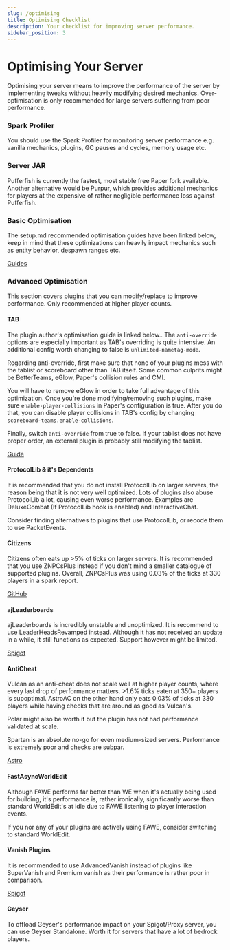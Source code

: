 ```yaml
---
slug: /optimising
title: Optimising Checklist
description: Your checklist for improving server performance. 
sidebar_position: 3
---
```


# Optimising Your Server
Optimising your server means to improve the performance of the server by implementing tweaks without heavily modifying desired mechanics. Over-optimisation is only recommended for large servers suffering from poor performance.

### Spark Profiler
You should use the Spark Profiler for monitoring server performance e.g. vanilla mechanics, plugins, GC pauses and cycles, memory usage etc.

### Server JAR
Pufferfish is currently the fastest, most stable free Paper fork available. Another alternative would be Purpur, which provides additional mechanics for players at the expensive of rather negligible performance loss against Pufferfish.

### Basic Optimisation
The setup.md recommended optimisation guides have been linked below, keep in mind that these optimizations can heavily impact mechanics such as entity behavior, despawn ranges etc.

<div>
<a class="button button--outline button--primary" href="/e/anti-x/al#guides-to-optimisation">Guides</a>
</div>

### Advanced Optimisation
This section covers plugins that you can modify/replace to improve performance. Only recommended at higher player counts.

#### TAB
The plugin author's optimisation guide is linked below.. The `anti-override` options are especially important as TAB's overriding is quite intensive. An additional config worth changing to false is `unlimited-nametag-mode`.

Regarding anti-override, first make sure that none of your plugins mess with the tablist or scoreboard other than TAB itself. Some common culprits might be BetterTeams, eGlow, Paper's collision rules and CMI. 

You will have to remove eGlow in order to take full advantage of this optimization. Once you're done modifying/removing such plugins, make sure `enable-player-collisions` in Paper's configuration is true. After you do that, you can disable player collisions in TAB's config by changing `scoreboard-teams.enable-collisions`.

Finally, switch `anti-override` from true to false. If your tablist does not have proper order, an external plugin is probably still modifying the tablist.
<div>
<a class="button button--outline button--primary" href="https://github.com/NEZNAMY/TAB/wiki/Optimizing-the-plugin">Guide</a>
</div>

#### ProtocolLib & it's Dependents
It is recommended that you do not install ProtocolLib on larger servers, the reason being that it is not very well optimized. Lots of plugins also abuse ProtocolLib a lot, causing even worse performance. Examples are DeluxeCombat (If ProtocolLib hook is enabled) and InteractiveChat. 

Consider finding alternatives to plugins that use ProtocolLib, or recode them to use PacketEvents.

#### Citizens
Citizens often eats up >5% of ticks on larger servers. It is recommended that you use ZNPCsPlus instead if you don't mind a smaller catalogue of supported plugins. Overall, ZNPCsPlus was using 0.03% of the ticks at 330 players in a spark report.

<div>
<a class="button button--outline button--primary" href="https://github.com/Pyrbu/ZNPCsPlus/tree/2.X">GitHub</a>
</div>

#### ajLeaderboards
ajLeaderboards is incredibly unstable and unoptimized. It is recommend to use LeaderHeadsRevamped instead. Although it has not received an update in a while, it still functions as expected. Support however might be limited.

<div>
<a class="button button--outline button--primary" href="https://www.spigotmc.org/resources/leaderheads.2079/">Spigot</a>
</div>

#### AntiCheat
Vulcan as an anti-cheat does not scale well at higher player counts, where every last drop of performance matters. >1.6% ticks eaten at 350+ players is supoptimal. AstroAC on the other hand only eats 0.03% of ticks at 330 players while having checks that are around as good as Vulcan's. 

Polar might also be worth it but the plugin has not had performance validated at scale.

Spartan is an absolute no-go for even medium-sized servers. Performance is extremely poor and checks are subpar.

<div>
<a class="button button--outline button--primary" href="https://astroac.cc/">Astro</a>
</div>

#### FastAsyncWorldEdit
Although FAWE performs far better than WE when it's actually being used for building, it's performance is, rather ironically, significantly worse than standard WorldEdit's at idle due to FAWE listening to player interaction events. 

If you nor any of your plugins are actively using FAWE, consider switching to standard WorldEdit.

#### Vanish Plugins
It is recommended to use AdvancedVanish instead of plugins like SuperVanish and Premium vanish as their performance is rather poor in comparison.

<div>
<a class="button button--outline button--primary" href="https://www.spigotmc.org/resources/advancedvanish.86036/">Spigot</a>
</div>

#### Geyser
To offload Geyser's performance impact on your Spigot/Proxy server, you can use Geyser Standalone. Worth it for servers that have a lot of bedrock players.
